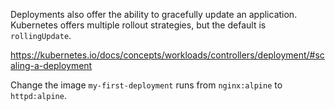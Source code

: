Deployments also offer the ability to gracefully update an application. Kubernetes offers multiple rollout strategies, but the default is `rollingUpdate`.

https://kubernetes.io/docs/concepts/workloads/controllers/deployment/#scaling-a-deployment

Change the image `my-first-deployment` runs from `nginx:alpine` to `httpd:alpine`.

